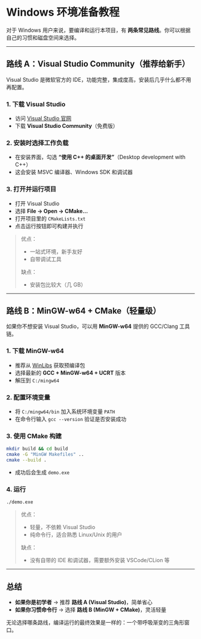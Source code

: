 # Windows 环境准备教程

对于 Windows 用户来说，要编译和运行本项目，有 **两条常见路线**。你可以根据自己的习惯和磁盘空间来选择。

---

## 路线 A：Visual Studio Community（推荐给新手）

Visual Studio 是微软官方的 IDE，功能完整，集成度高，安装后几乎什么都不用再配置。

### 1. 下载 Visual Studio

* 访问 [Visual Studio 官网](https://visualstudio.microsoft.com/zh-hans/)
* 下载 **Visual Studio Community**（免费版）

### 2. 安装时选择工作负载

* 在安装界面，勾选 **“使用 C++ 的桌面开发”**（Desktop development with C++）
* 这会安装 MSVC 编译器、Windows SDK 和调试器

### 3. 打开并运行项目

* 打开 Visual Studio
* 选择 **File → Open → CMake...**
* 打开项目里的 `CMakeLists.txt`
* 点击运行按钮即可构建并执行

> 优点：
>
> * 一站式环境，新手友好
> * 自带调试工具
>
> 缺点：
>
> * 安装包比较大（几 GB）

---

## 路线 B：MinGW-w64 + CMake（轻量级）

如果你不想安装 Visual Studio，可以用 **MinGW-w64** 提供的 GCC/Clang 工具链。

### 1. 下载 MinGW-w64

* 推荐从 [WinLibs](https://winlibs.com/) 获取预编译包
* 选择最新的 **GCC + MinGW-w64 + UCRT** 版本
* 解压到 `C:/mingw64`

### 2. 配置环境变量

* 将 `C:/mingw64/bin` 加入系统环境变量 `PATH`
* 在命令行输入 `gcc --version` 验证是否安装成功

### 3. 使用 CMake 构建

```bash
mkdir build && cd build
cmake -G "MinGW Makefiles" ..
cmake --build .
```

* 成功后会生成 `demo.exe`

### 4. 运行

```bash
./demo.exe
```

> 优点：
>
> * 轻量，不依赖 Visual Studio
> * 纯命令行，适合熟悉 Linux/Unix 的用户
>
> 缺点：
>
> * 没有自带的 IDE 和调试器，需要额外安装 VSCode/CLion 等

---

## 总结

* **如果你是初学者** → 推荐 **路线 A (Visual Studio)**，简单省心
* **如果你习惯命令行** → 选择 **路线 B (MinGW + CMake)**，灵活轻量

无论选择哪条路线，编译运行的最终效果是一样的：一个带呼吸渐变的三角形窗口。
